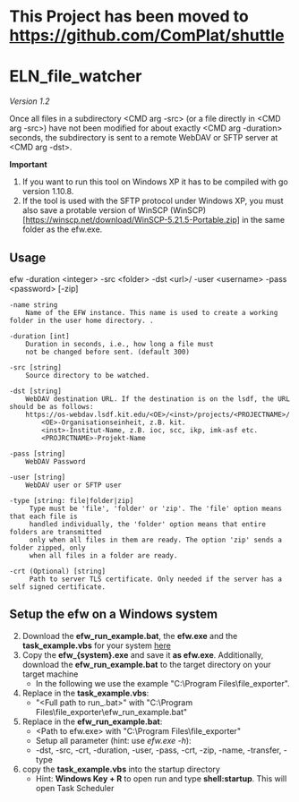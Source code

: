 # This Project has been moved to https://github.com/ComPlat/shuttle

# ELN_file_watcher
*Version 1.2*

Once all files in a subdirectory <CMD arg -src>
(or a file directly in <CMD arg -src>) have not been
modified for about exactly <CMD arg -duration> seconds,
the subdirectory is sent to a remote WebDAV or SFTP server at <CMD arg -dst>.

**Important**
1) If you want to run this tool on Windows XP it has to be compiled with go version 1.10.8.
2) If the tool is used with the SFTP protocol under Windows XP, you must also save a protable
   version of WinSCP (WinSCP)[https://winscp.net/download/WinSCP-5.21.5-Portable.zip] in the same folder as the efw.exe.

## Usage

efw -duration &lt;integer&gt; -src &lt;folder&gt; -dst &lt;url&gt;/ -user &lt;username&gt; -pass &lt;password&gt; [-zip]

    -name string
        Name of the EFW instance. This name is used to create a working folder in the user home directory. .
    
    -duration [int]
        Duration in seconds, i.e., how long a file must
        not be changed before sent. (default 300)
    
    -src [string]
        Source directory to be watched.
    
    -dst [string]
        WebDAV destination URL. If the destination is on the lsdf, the URL should be as follows:
        https://os-webdav.lsdf.kit.edu/<OE>/<inst>/projects/<PROJECTNAME>/
            <OE>-Organisationseinheit, z.B. kit.
            <inst>-Institut-Name, z.B. ioc, scc, ikp, imk-asf etc.
            <PROJRCTNAME>-Projekt-Name

    -pass [string]
        WebDAV Password

    -user [string]
        WebDAV user or SFTP user
  
    -type [string: file|folder|zip]
         Type must be 'file', 'folder' or 'zip'. The 'file' option means that each file is 
         handled individually, the 'folder' option means that entire folders are transmitted
         only when all files in them are ready. The option 'zip' sends a folder zipped, only
         when all files in a folder are ready.
   
    -crt (Optional) [string]
         Path to server TLS certificate. Only needed if the server has a self signed certificate.

## Setup the efw on a Windows system
2) Download the **efw_run_example.bat**, the **efw.exe** and the **task_example.vbs** for your system [here](https://github.com/ComPlat/ELN_file_watcher/releases/tag/latest)
2) Copy the **efw_{system}.exe** and save it **as efw.exe**. Additionally, download the **efw_run_example.bat** to the target directory on your target machine
   - In the following we use the example "C:\Program Files\file_exporter".
3) Replace in the **task_example.vbs**:
   - "&lt;Full path to run_.bat&gt;" with "C:\Program Files\file_exporter\efw_run_example.bat"
4) Replace in the **efw_run_example.bat**:
   - &lt;Path to efw.exe&gt; with "C:\Program Files\file_exporter\"
   - Setup all parameter (hint: use _efw.exe -h_):
   - -dst, -src, -crt, -duration, -user, -pass, -crt, -zip, -name, -transfer, -type
5) copy the **task_example.vbs** into the startup directory
   - Hint: **Windows Key + R** to open run and type **shell:startup**. This will open Task Scheduler





  

